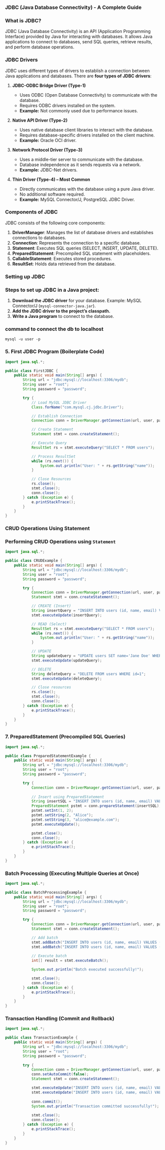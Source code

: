 ### JDBC (Java Database Connectivity) - A Complete Guide

###  What is JDBC?
JDBC (Java Database Connectivity) is an API (Application Programming Interface) provided by Java for interacting with databases. It allows Java applications to connect to databases, send SQL queries, retrieve results, and perform database operations.

###  JDBC Drivers
JDBC uses different types of drivers to establish a connection between Java applications and databases. There are **four types of JDBC drivers**:

1. **JDBC-ODBC Bridge Driver (Type-1)**
    - Uses ODBC (Open Database Connectivity) to communicate with the database.
    - Requires ODBC drivers installed on the system.
    - **Example:** Not commonly used due to performance issues.

2. **Native API Driver (Type-2)**
    - Uses native database client libraries to interact with the database.
    - Requires database-specific drivers installed on the client machine.
    - **Example:** Oracle OCI driver.

3. **Network Protocol Driver (Type-3)**
    - Uses a middle-tier server to communicate with the database.
    - Database independence as it sends requests via a network.
    - **Example:** JDBC-Net drivers.

4. **Thin Driver (Type-4) – Most Common**
    - Directly communicates with the database using a pure Java driver.
    - No additional software required.
    - **Example:** MySQL Connector/J, PostgreSQL JDBC Driver.

###  Components of JDBC
JDBC consists of the following core components:

1. **DriverManager**: Manages the list of database drivers and establishes connections to databases.
2. **Connection**: Represents the connection to a specific database.
3. **Statement**: Executes SQL queries (SELECT, INSERT, UPDATE, DELETE).
4. **PreparedStatement**: Precompiled SQL statement with placeholders.
5. **CallableStatement**: Executes stored procedures.
6. **ResultSet**: Holds data retrieved from the database.

###  Setting up JDBC
### Steps to set up JDBC in a Java project:
1. **Download the JDBC driver** for your database. Example: MySQL Connector/J (`mysql-connector-java.jar`).
2. **Add the JDBC driver to the project’s classpath.**
3. **Write a Java program** to connect to the database.

### command to connect the db to localhost 
```
mysql -u user -p
```

### 5. First JDBC Program (Boilerplate Code)
```java
import java.sql.*;

public class FirstJDBC {
    public static void main(String[] args) {
        String url = "jdbc:mysql://localhost:3306/mydb";
        String user = "root";
        String password = "password";

        try {
            // Load MySQL JDBC Driver
            Class.forName("com.mysql.cj.jdbc.Driver");

            // Establish Connection
            Connection conn = DriverManager.getConnection(url, user, password);

            // Create Statement
            Statement stmt = conn.createStatement();

            // Execute Query
            ResultSet rs = stmt.executeQuery("SELECT * FROM users");

            // Process ResultSet
            while (rs.next()) {
                System.out.println("User: " + rs.getString("name"));
            }

            // Close Resources
            rs.close();
            stmt.close();
            conn.close();
        } catch (Exception e) {
            e.printStackTrace();
        }
    }
}
```

###  CRUD Operations Using Statement
### Performing CRUD Operations using `Statement`
```java
import java.sql.*;

public class CRUDExample {
    public static void main(String[] args) {
        String url = "jdbc:mysql://localhost:3306/mydb";
        String user = "root";
        String password = "password";

        try {
            Connection conn = DriverManager.getConnection(url, user, password);
            Statement stmt = conn.createStatement();

            // CREATE (Insert)
            String insertQuery = "INSERT INTO users (id, name, email) VALUES (1, 'John Doe', 'john@example.com')";
            stmt.executeUpdate(insertQuery);

            // READ (Select)
            ResultSet rs = stmt.executeQuery("SELECT * FROM users");
            while (rs.next()) {
                System.out.println("User: " + rs.getString("name"));
            }

            // UPDATE
            String updateQuery = "UPDATE users SET name='Jane Doe' WHERE id=1";
            stmt.executeUpdate(updateQuery);

            // DELETE
            String deleteQuery = "DELETE FROM users WHERE id=1";
            stmt.executeUpdate(deleteQuery);

            // Close resources
            rs.close();
            stmt.close();
            conn.close();
        } catch (Exception e) {
            e.printStackTrace();
        }
    }
}
```

### 7. PreparedStatement (Precompiled SQL Queries)
```java
import java.sql.*;

public class PreparedStatementExample {
    public static void main(String[] args) {
        String url = "jdbc:mysql://localhost:3306/mydb";
        String user = "root";
        String password = "password";

        try {
            Connection conn = DriverManager.getConnection(url, user, password);
            
            // Insert using PreparedStatement
            String insertSQL = "INSERT INTO users (id, name, email) VALUES (?, ?, ?)";
            PreparedStatement pstmt = conn.prepareStatement(insertSQL);
            pstmt.setInt(1, 2);
            pstmt.setString(2, "Alice");
            pstmt.setString(3, "alice@example.com");
            pstmt.executeUpdate();

            pstmt.close();
            conn.close();
        } catch (Exception e) {
            e.printStackTrace();
        }
    }
}
```

### Batch Processing (Executing Multiple Queries at Once)
```java
import java.sql.*;

public class BatchProcessingExample {
    public static void main(String[] args) {
        String url = "jdbc:mysql://localhost:3306/mydb";
        String user = "root";
        String password = "password";

        try {
            Connection conn = DriverManager.getConnection(url, user, password);
            Statement stmt = conn.createStatement();

            // Add batch
            stmt.addBatch("INSERT INTO users (id, name, email) VALUES (3, 'Bob', 'bob@example.com')");
            stmt.addBatch("INSERT INTO users (id, name, email) VALUES (4, 'Charlie', 'charlie@example.com')");
            
            // Execute batch
            int[] result = stmt.executeBatch();

            System.out.println("Batch executed successfully!");

            stmt.close();
            conn.close();
        } catch (Exception e) {
            e.printStackTrace();
        }
    }
}
```

### Transaction Handling (Commit and Rollback)
```java
import java.sql.*;

public class TransactionExample {
    public static void main(String[] args) {
        String url = "jdbc:mysql://localhost:3306/mydb";
        String user = "root";
        String password = "password";
        
        try {
            Connection conn = DriverManager.getConnection(url, user, password);
            conn.setAutoCommit(false);
            Statement stmt = conn.createStatement();

            stmt.executeUpdate("INSERT INTO users (id, name, email) VALUES (5, 'David', 'david@example.com')");
            stmt.executeUpdate("INSERT INTO users (id, name, email) VALUES (6, 'Eve', 'eve@example.com')");
            
            conn.commit();
            System.out.println("Transaction committed successfully!");
            
            stmt.close();
            conn.close();
        } catch (Exception e) {
            e.printStackTrace();
        }
    }
}
```